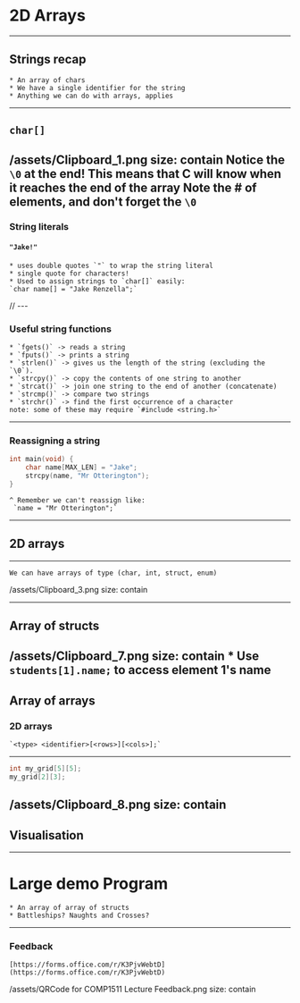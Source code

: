 # 2D Arrays
---
## Strings recap
	* An array of chars
	* We have a single identifier for the string
	* Anything we can do with arrays, applies
---
## `char[]`
/assets/Clipboard_1.png
size: contain
	Notice the `\0` at the end! This means that C will know when it reaches the end of the array
	Note the # of elements, and don't forget the `\0`
---
### String literals
#### `"Jake!"`
	* uses double quotes `"` to wrap the string literal
	* single quote for characters!
	* Used to assign strings to `char[]` easily:
	`char name[] = "Jake Renzella";`
// ---
### Useful string functions
	* `fgets()` -> reads a string
	* `fputs()` -> prints a string
	* `strlen()` -> gives us the length of the string (excluding the `\0`).
	* `strcpy()` -> copy the contents of one string to another
	* `strcat()` -> join one string to the end of another (concatenate)
	* `strcmp()` -> compare two strings
	* `strchr()` -> find the first occurrence of a character
	note: some of these may require `#include <string.h>`
---
### Reassigning a string
```c
int main(void) {
	char name[MAX_LEN] = "Jake";
	strcpy(name, "Mr Otterington");
} 
```
	^ Remember we can't reassign like:
	 `name = "Mr Otterington";`
---
## 2D arrays
---
	We can have arrays of type (char, int, struct, enum)
/assets/Clipboard_3.png
size: contain

---
## Array of structs
/assets/Clipboard_7.png
size: contain
	* Use `students[1].name;` to access element 1's name
---
## Array of arrays
### 2D arrays
	`<type> <identifier>[<rows>][<cols>];`
---

```c
int my_grid[5][5];
my_grid[2][3];
```
/assets/Clipboard_8.png
size: contain
---
## Visualisation
---
# Large demo Program
	* An array of array of structs
	* Battleships? Naughts and Crosses?
---
### Feedback
	[https://forms.office.com/r/K3PjvWebtD](https://forms.office.com/r/K3PjvWebtD)
/assets/QRCode for COMP1511 Lecture Feedback.png
size: contain